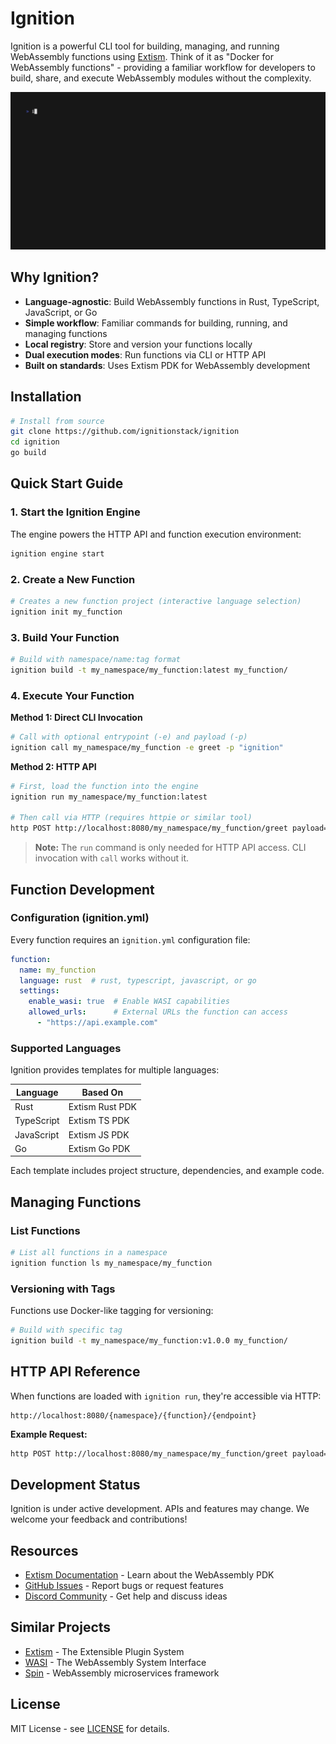 # Ignition

Ignition is a powerful CLI tool for building, managing, and running WebAssembly functions using [Extism](https://extism.org/). Think of it as "Docker for WebAssembly functions" - providing a familiar workflow for developers to build, share, and execute WebAssembly modules without the complexity.

<img src=".github/assets/ignition.gif" alt="ignition demo" width="600" />

## Why Ignition?

- **Language-agnostic**: Build WebAssembly functions in Rust, TypeScript, JavaScript, or Go
- **Simple workflow**: Familiar commands for building, running, and managing functions
- **Local registry**: Store and version your functions locally
- **Dual execution modes**: Run functions via CLI or HTTP API
- **Built on standards**: Uses Extism PDK for WebAssembly development

## Installation

```bash
# Install from source
git clone https://github.com/ignitionstack/ignition
cd ignition
go build
```

## Quick Start Guide

### 1. Start the Ignition Engine

The engine powers the HTTP API and function execution environment:

```bash
ignition engine start
```

### 2. Create a New Function

```bash
# Creates a new function project (interactive language selection)
ignition init my_function
```

### 3. Build Your Function

```bash
# Build with namespace/name:tag format
ignition build -t my_namespace/my_function:latest my_function/
```

### 4. Execute Your Function

**Method 1: Direct CLI Invocation**
```bash
# Call with optional entrypoint (-e) and payload (-p)
ignition call my_namespace/my_function -e greet -p "ignition"
```

**Method 2: HTTP API**
```bash
# First, load the function into the engine
ignition run my_namespace/my_function:latest

# Then call via HTTP (requires httpie or similar tool)
http POST http://localhost:8080/my_namespace/my_function/greet payload=ignition
```

> **Note:** The `run` command is only needed for HTTP API access. CLI invocation with `call` works without it.

## Function Development

### Configuration (ignition.yml)

Every function requires an `ignition.yml` configuration file:

```yaml
function:
  name: my_function
  language: rust  # rust, typescript, javascript, or go
  settings:
    enable_wasi: true  # Enable WASI capabilities
    allowed_urls:      # External URLs the function can access
      - "https://api.example.com"
```

### Supported Languages

Ignition provides templates for multiple languages:

| Language   | Based On          |
|------------|-------------------|
| Rust       | Extism Rust PDK   |
| TypeScript | Extism TS PDK     |
| JavaScript | Extism JS PDK     |
| Go         | Extism Go PDK     |

Each template includes project structure, dependencies, and example code.

## Managing Functions

### List Functions

```bash
# List all functions in a namespace
ignition function ls my_namespace/my_function
```

### Versioning with Tags

Functions use Docker-like tagging for versioning:

```bash
# Build with specific tag
ignition build -t my_namespace/my_function:v1.0.0 my_function/
```

## HTTP API Reference

When functions are loaded with `ignition run`, they're accessible via HTTP:

```
http://localhost:8080/{namespace}/{function}/{endpoint}
```

**Example Request:**
```bash
http POST http://localhost:8080/my_namespace/my_function/greet payload=ignition
```

## Development Status

Ignition is under active development. APIs and features may change. We welcome your feedback and contributions!

## Resources

- [Extism Documentation](https://extism.org/docs/concepts/pdk/) - Learn about the WebAssembly PDK
- [GitHub Issues](https://github.com/ignitionstack/ignition/issues) - Report bugs or request features
- [Discord Community](https://discord.gg/EQeZY5utHC) - Get help and discuss ideas

## Similar Projects

- [Extism](https://extism.org/) - The Extensible Plugin System
- [WASI](https://wasi.dev/) - The WebAssembly System Interface
- [Spin](https://developer.fermyon.com/spin/index) - WebAssembly microservices framework

## License

MIT License - see [LICENSE](LICENSE) for details.
